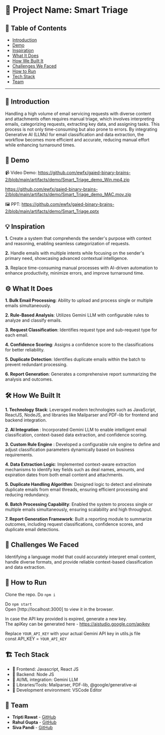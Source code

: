 # 🚀 Project Name: Smart Triage

## 📌 Table of Contents
- [Introduction](#introduction)
- [Demo](#demo)
- [Inspiration](#inspiration)
- [What It Does](#what-it-does)
- [How We Built It](#how-we-built-it)
- [Challenges We Faced](#challenges-we-faced)
- [How to Run](#how-to-run)
- [Tech Stack](#tech-stack)
- [Team](#team)

---

## 🎯 Introduction
Handling a high volume of email servicing requests with diverse content and attachments often requires manual triage, which involves interpreting emails, categorizing requests, extracting key data, and assigning tasks. This process is not only time-consuming but also prone to errors. By integrating Generative AI (LLMs) for email classification and data extraction, the workflow becomes more efficient and accurate, reducing manual effort while enhancing turnaround times.


## 🎥 Demo
📹 Video Demo: https://github.com/ewfx/gaied-binary-brains-2/blob/main/artifacts/demo/Smart_Triage_demo_Win.mp4.zip

https://github.com/ewfx/gaied-binary-brains-2/blob/main/artifacts/demo/Smart_Triage_demo_MAC.mov.zip

🖼️ PPT: https://github.com/ewfx/gaied-binary-brains-2/blob/main/artifacts/demo/Smart_Triage.pptx 

## 💡 Inspiration
**1.** Create a system that comprehends the sender's purpose with context and reasoning, enabling seamless categorization of requests.

**2.** Handle emails with multiple intents while focusing on the sender's primary need, showcasing advanced contextual intelligence.

**3.** Replace time-consuming manual processes with AI-driven automation to enhance productivity, minimize errors, and improve turnaround time.

## ⚙️ What It Does
**1. Bulk Email Processing**: Ability to upload and process single or multiple emails simultaneously.

**2. Rule-Based Analysis**: Utilizes Gemini LLM with configurable rules to analyze and classify emails.

**3. Request Classification**: Identifies request type and sub-request type for each email.

**4. Confidence Scoring**: Assigns a confidence score to the classifications for better reliability.

**5. Duplicate Detection**: Identifies duplicate emails within the batch to prevent redundant processing.

**6. Report Generation**: Generates a comprehensive report summarizing the analysis and outcomes.

## 🛠️ How We Built It
**1. Technology Stack**: Leveraged modern technologies such as JavaScript, ReactJS, NodeJS, and libraries like Mailparser and PDF-lib for frontend and backend integration.

**2. AI Integration** : Incorporated Gemini LLM to enable intelligent email classification, context-based data extraction, and confidence scoring.

**3. Custom Rule Engine** : Developed a configurable rule engine to define and adjust classification parameters dynamically based on business requirements.

**4. Data Extraction Logic**: Implemented context-aware extraction mechanisms to identify key fields such as deal names, amounts, and expiration dates from both email content and attachments.

**5. Duplicate Handling Algorithm**: Designed logic to detect and eliminate duplicate emails from email threads, ensuring efficient processing and reducing redundancy.

**6. Batch Processing Capability**: Enabled the system to process single or multiple emails simultaneously, ensuring scalability and high throughput.

**7. Report Generation Framework**: Built a reporting module to summarize outcomes, including request classifications, confidence scores, and duplicate email detections.

## 🚧 Challenges We Faced
Identifying a language model that could accurately interpret email content, handle diverse formats, and provide reliable context-based classification and data extraction.


## 🏃 How to Run

Clone the repo. 
Do `npm i` 

Do `npm start`<br>
Open [http://localhost:3000] to view it in the browser.

In case the API key provided is expired, generate a new key.<br>
The apiKey can be generated here - https://aistudio.google.com/apikey

Replace `YOUR_API_KEY` with your actual Gemini API key in utils.js file<br>
const API_KEY = `YOUR_API_KEY`


## 🏗️ Tech Stack
- 🔹 Frontend: Javascript, React JS
- 🔹 Backend:  Node JS
- 🔹 AI/ML integration: Gemini LLM
- 🔹 Libraries/Tools: Mailparser, PDF-lib, @google/generative-ai
- 🔹 Development environment: VSCode Editor


## 👥 Team
- **Tripti Rawat** - [GitHub](https://github.com/triptirawat) 
- **Rahul Gupta** - [GitHub](https://github.com/rgupta2525) 
- **Siva Pandi** - [GitHub](https://github.com/sivakumarrails) 